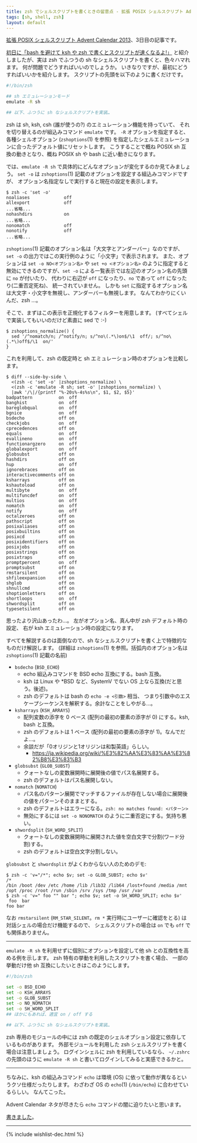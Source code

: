 ```yaml
---
title: zsh でシェルスクリプトを書くときの留意点 - 拡張 POSIX シェルスクリプト Advent Calendar 2013
tags: [sh, shell, zsh]
layout: default
---
```


[拡張 POSIX シェルスクリプト Advent Calendar 2013](http://www.adventar.org/calendars/212)、3日目の記事です。

[初日に「bash を避けて ksh や zsh で書くとスクリプトが速くなるよ!」](/2013/12/01/benchmark.sh-advent-calendar.html)
と紹介しましたが、実は zsh でふつうの sh なシェルスクリプトを書くと、色々ハマれます。
何が問題でどうすればいいのでしょうか。
いきなりですが、最初にどうすればいいかを紹介します。
スクリプトの先頭を以下のように書くだけです。

``` sh
#!/bin/zsh

## sh エミュレーションモード
emulate -R sh

## 以下、ふつうに sh なシェルスクリプトを実装…
```

zsh は sh, ksh, csh (誰が使うの?) のエミュレーション機能を持っていて、
それを切り替えるのが組込みコマンド `emulate` です。
`-R` オプションを指定すると、各種シェルオプション (`zshoptions`(1) を参照)
を指定したシェルエミュレーションに合ったデフォルト値にリセットします。
こうすることで概ね POSIX sh 互換の動きとなり、概ね POSIX sh や bash
に近い動きになります。

では、`emulate -R sh` で具体的にどんなオプションが変化するのか見てみましょう。
`set -o` は `zshoptions`(1) 記載のオプションを設定する組込みコマンドですが、
オプション名指定なしで実行すると現在の設定を表示します。

``` console
$ zsh -c 'set -o'
noaliases             off
allexport             off
...省略...
nohashdirs            on
...省略...
nonomatch             off
nonotify              off
...省略...
```
`zshoptions`(1) 記載のオプション名は「大文字とアンダーバー」なのですが、
`set -o` の出力ではこの実行例のように「小文字」で表示されます。
また、オプションは `set -o NO<オプション名>` や `set +o <オプション名>`
のように指定すると無効にできるのですが、`set -o`
による一覧表示では左辺のオプション名の先頭に `no` が付いたり、 
代わりに右辺が `off` になったり、`no` であって `off` になったり(二重否定死ね)、
統一されていません。
しかも `set`
に指定するオプション名は大文字・小文字を無視し、アンダーバーも無視します。
なんてわかりにくいんだ、zsh …。

そこで、まずはこの表示を正規化するフィルターを用意します。
(すべてシェルで実装してもいいのだけど素直に sed で :-)

``` console
$ zshoptions_normalize() {
  sed '/^nomatch/n; /^notify/n; s/^no\(.*\)on$/\1  off/; s/^no\(.*\)off$/\1  on/'
}
```

これを利用して、zsh の既定時と sh エミュレーション時のオプションを比較します。

``` console
$ diff --side-by-side \
  <(zsh -c 'set -o' |zshoptions_normalize) \
  <(zsh -c 'emulate -R sh; set -o' |zshoptions_normalize) \
  |awk '/\|/{printf "%-20s%-4s%s\n", $1, $2, $5}'
badpattern          on  off
banghist            on  off
bareglobqual        on  off
bgnice              on  off
bsdecho             off on
checkjobs           on  off
cprecedences        off on
equals              on  off
evallineno          on  off
functionargzero     on  off
globalexport        on  off
globsubst           off on
hashdirs            off on
hup                 on  off
ignorebraces        off on
interactivecomments off on
ksharrays           off on
kshautoload         off on
multibyte           on  off
multifuncdef        on  off
multios             on  off
nomatch             on  off
notify              on  off
octalzeroes         off on
pathscript          off on
posixaliases        off on
posixbuiltins       off on
posixcd             off on
posixidentifiers    off on
posixjobs           off on
posixstrings        off on
posixtraps          off on
promptpercent       on  off
promptsubst         off on
rmstarsilent        off on
shfileexpansion     off on
shglob              off on
shnullcmd           off on
shoptionletters     off on
shortloops          on  off
shwordsplit         off on
typesetsilent       off on

```

思ったより沢山あったわ…。
左がオプション名、真ん中が zsh デフォルト時の設定、
右が ksh エミュレーション時の設定になります。

すべてを解説するのは面倒なので、sh なシェルスクリプトを書く上で特徴的なものだけ解説します。
(詳細は `zshoptions`(1) を参照。括弧内のオプション名は `zshoptions`(1) 記載の名前)

  * `bsdecho` (`BSD_ECHO`)
    * echo 組込みコマンドを BSD echo 互換にする。bash 互換。
    * ksh は Linux や *BSD など、SystemV でない OS 上なら互換(だと思う。後述)。
    * zsh のデフォルトは bash の `echo -e <引数>` 相当、
      つまり引数中のエスケープシーケンスを解釈する。余計なことをしやがる…。
  * `ksharrays` (`KSH_ARRAYS`)
    * 配列変数の添字を 0 ベース (配列の最初の要素の添字が 0) にする。ksh, bash と互換。
    * zsh のデフォルトは 1 ベース (配列の最初の要素の添字が 1)。なんでだよ…。
    * 余談だが「0オリジンと1オリジンは和製英語」らしい。
      * https://ja.wikipedia.org/wiki/%E3%82%AA%E3%83%AA%E3%82%B8%E3%83%B3
  * `globsubst` (`GLOB_SUBST`)
    * クォートなしの変数展開時に展開後の値でパス名展開する。
    * zsh のデフォルトはパス名展開しない。
  * `nomatch` (`NOMATCH`)
    * パス名のパターン展開でマッチするファイルが存在しない場合に展開後の値をパターンそのままとする。
    * zsh のデフォルトはエラーになる。`zsh: no matches found: <パターン>`
    * 無効にするには `set -o NONOMATCH` のように二重否定にする。気持ち悪い。
  * `shwordsplit` (`SH_WORD_SPLIT`)
    * クォートなしの変数展開時に展開された値を空白文字で分割(ワード分割)する。
    * zsh のデフォルトは空白文字分割しない。

`globsubst` と `shwordsplit` がよくわからない人のためのデモ:

``` console
$ zsh -c 'v="/*"; echo $v; set -o GLOB_SUBST; echo $v'
/*
/bin /boot /dev /etc /home /lib /lib32 /lib64 /lost+found /media /mnt /opt /proc /root /run /sbin /srv /sys /tmp /usr /var
$ zsh -c 'v=" foo "" bar "; echo $v; set -o SH_WORD_SPLIT; echo $v'
 foo  bar 
foo bar
```

なお `rmstarsilent` (`RM_STAR_SILENT`。`rm *` 実行時にユーザーに確認をとる)
は対話シェルの場合だけ機能するので、
シェルスクリプトの場合は `on` でも `off` でも関係ありません。

* * *

`emulate -R sh` を利用せずに個別にオプションを設定して他 sh
との互換性を高める例を示します。
zsh 特有の挙動を利用したスクリプトを書く場合、
一部の挙動だけ他 sh 互換にしたいときはこのようにします。

``` sh
#!/bin/zsh

set -o BSD_ECHO
set -o KSH_ARRAYS
set -o GLOB_SUBST
set -o NO_NOMATCH
set -o SH_WORD_SPLIT
## ほかにもあれば、適宜 on / off する

## 以下、ふつうに sh なシェルスクリプトを実装…
```

<!--- FIXME
set -o NO_MULTIIO
-->

zsh 専用のモジュールの中には zsh の既定のシェルオプション設定に依存しているものがあります。
外部モジュールを利用した zsh シェルスクリプトを書く場合は注意しましょう。
ログインシェルに zsh を利用しているなら、
`~/.zshrc` の先頭のほうに `emulate -R sh` と書いてログインしてみると実感できるかと。

* * *

ちなみに、ksh の組込みコマンド `echo` は環境 (OS)
に依って動作が異なるというクソ仕様だったりします。
わざわざ OS の `echo`(1) (`/bin/echo`) に合わせているらしい。
なんてこった。

Advent Calendar ネタが尽きたら `echo` コマンドの闇に迫りたいと思います。

[書きました](/2013/12/08/echo.sh-advent-calendar.html)。

* * *

{% include wishlist-dec.html %}

